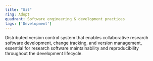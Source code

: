 ```yaml
---
title: "Git"
ring: Adopt
quadrant: Software engineering & development practices
tags: ['Development']
---
```

Distributed version control system that enables collaborative research software development, change tracking, and version management, essential for research software maintainability and reproducibility throughout the development lifecycle.
